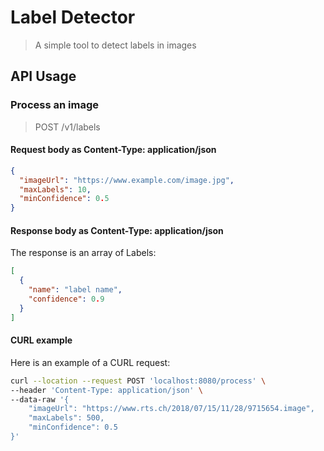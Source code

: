 # Label Detector
> A simple tool to detect labels in images

## API Usage

### Process an image
> POST /v1/labels

#### Request body as Content-Type: application/json
```json
{
  "imageUrl": "https://www.example.com/image.jpg",
  "maxLabels": 10,
  "minConfidence": 0.5
}
```

#### Response body as Content-Type: application/json
The response is an array of Labels:
```json
[
  {
    "name": "label name",
    "confidence": 0.9
  }
]
```

#### CURL example
Here is an example of a CURL request:
```bash
curl --location --request POST 'localhost:8080/process' \
--header 'Content-Type: application/json' \
--data-raw '{
    "imageUrl": "https://www.rts.ch/2018/07/15/11/28/9715654.image",
    "maxLabels": 500,
    "minConfidence": 0.5
}'
```
